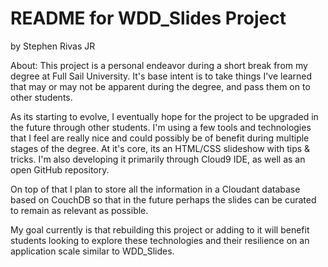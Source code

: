 # README for WDD_Slides Project
by Stephen Rivas JR

About:
This project is a personal endeavor during a short break from my degree at Full Sail University. It's base intent is to take things I've learned that may or may not be apparent during the degree, and pass them on to other students.

As its starting to evolve, I eventually hope for the project to be upgraded in the future through other students. I'm using a few tools and technologies that I feel are really nice and could possibly be of benefit during multiple stages of the degree. At it's core, its an HTML/CSS slideshow with tips & tricks. I'm also developing it primarily through Cloud9 IDE, as well as an open GitHub repository.

On top of that I plan to store all the information in a Cloudant database based on CouchDB so that in the future perhaps the slides can be curated to remain as relevant as possible.

My goal currently is that rebuilding this project or adding to it will benefit students looking to explore these technologies and their resilience on an application scale similar to WDD_Slides.